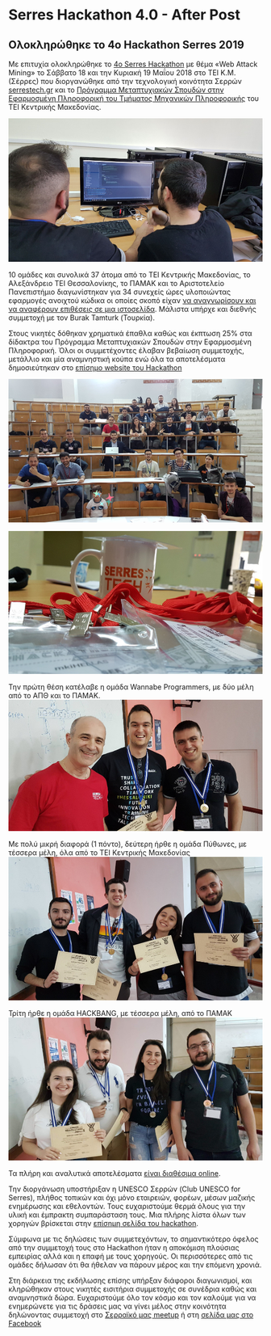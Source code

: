 # Serres Hackathon 4.0 - After Post

## Ολοκληρώθηκε το 4o Ηackathon Serres 2019

Με επιτυχία ολοκληρώθηκε το [4o Serres Hackathon](http://hackathon.serrestech.gr)
 με θέμα «Web Attack Mining» το Σάββατο 18 και την Κυριακή 19 Μαΐου 2018 στο ΤΕΙ Κ.Μ. (Σέρρες) που διοργανώθηκε από την τεχνολογική κοινότητα Σερρών [serrestech.gr](https://www.serrestech.gr) και το [Πρόγραμμα Μεταπτυχιακών Σπουδών στην Εφαρμοσμένη Πληροφορική του Τμήματος Μηχανικών Πληροφορικής](http://informatics.teicm.gr/msc_informatics/) του ΤΕΙ Κεντρικής Μακεδονίας.

![Οι ομάδες επί τω έργω](photos/working1.jpg "Ομάδα επί τω έργω")

10 ομάδες και συνολικά 37 άτομα από το ΤΕΙ Κεντρικής Μακεδονίας, το Αλεξάνδρειο ΤΕΙ Θεσσαλονίκης, το ΠΑΜΑΚ και το Αριστοτελείο Πανεπιστήμιο διαγωνίστηκαν για 34 συνεχείς ώρες υλοποιώντας εφαρμογές ανοιχτού κώδικα οι οποίες σκοπό είχαν [να αναγνωρίσουν και να αναφέρουν επιθέσεις σε μια ιστοσελίδα](../README.md). Μάλιστα υπήρχε και διεθνής συμμετοχή με τον Burak Tamturk (Τουρκία).

Στους νικητές δόθηκαν χρηματικά έπαθλα καθώς και έκπτωση 25% στα δίδακτρα του Πρόγραμμα Μεταπτυχιακών Σπουδών στην Εφαρμοσμένη Πληροφορική. Όλοι οι συμμετέχοντες έλαβαν βεβαίωση συμμετοχής, μετάλλιο και μία αναμνηστική κούπα ενώ όλα τα αποτελέσματα δημοσιεύτηκαν στο [επίσημο website του Hackathon](http://hackathon.serrestech.gr)

![Οι ομάδες](photos/teams.jpg "Αναμνηστική φωτογραφία των ομάδων")

![Αναμνηστική κούπα](photos/mug.jpg "Η αναμνηστική μας κούπα")

Την πρώτη θέση κατέλαβε η ομάδα Wannabe Programmers, με δύο μέλη από το ΑΠΘ και το ΠΑΜΑΚ.
![1η θέση](photos/winners1.jpg "Η νικήτρια ομάδα")

Με πολύ μικρή διαφορά (1 πόντο), δεύτερη ήρθε η ομάδα Πύθωνες, με τέσσερα μέλη, όλα από το ΤΕΙ Κεντρικής Μακεδονίας
![2η θέση](photos/winners2.jpg "Οι αργυροί νικητές")

Τρίτη ήρθε η ομάδα HACKBANG, με τέσσερα μέλη, από το ΠΑΜΑΚ
![3η θέση](photos/winners3.jpg "Οι τρίτοι νικητές")

Τα πλήρη και αναλυτικά αποτελέσματα [είναι διαθέσιμα online](../results).

Την διοργάνωση υποστήριξαν η UNESCO Σερρών (Club UNESCO for Serres), πλήθος τοπικών και όχι μόνο εταιρειών, φορέων, μέσων μαζικής ενημέρωσης και εθελοντών. Τους ευχαριστούμε θερμά όλους για την υλική και έμπρακτη συμπαράσταση τους. Μια πλήρης λίστα όλων των χορηγών βρίσκεται στην [επίσημη σελίδα του hackathon](http://hackathon.serrestech.gr).

Σύμφωνα με τις δηλώσεις των συμμετεχόντων, το σημαντικότερο όφελος από την συμμετοχή τους στο Hackathon ήταν η αποκόμιση πλούσιας εμπειρίας αλλά και η επαφή με τους χορηγούς. Οι περισσότερες από τις ομάδες δήλωσαν ότι θα ήθελαν να πάρουν μέρος και την επόμενη χρονιά.

Στη διάρκεια της εκδήλωσης επίσης υπήρξαν διάφοροι διαγωνισμοί, και κληρώθηκαν στους νικητές εισιτήρια συμμετοχής σε συνέδρια καθώς και αναμνηστικά δώρα. Ευχαριστούμε όλο τον κόσμο και τον καλούμε για να ενημερώνετε για τις δράσεις μας να γίνει μέλος στην κοινότητα δηλώνοντας συμμετοχή στο [Σερραϊκό μας meetup](https://www.meetup.com/Serrai-Software-Development-Meetup/) ή στη [σελίδα μας στο Facebook](https://www.facebook.com/SerresTech/)
